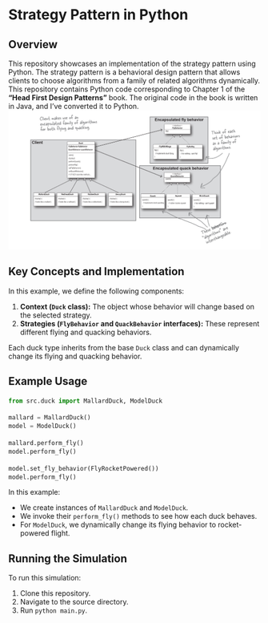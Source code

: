 # Strategy Pattern in Python

## Overview
This repository showcases an implementation of the strategy pattern using Python. The strategy pattern is a behavioral design pattern that allows clients to choose algorithms from a family of related algorithms dynamically. 
This repository contains Python code corresponding to Chapter 1 of the **“Head First Design Patterns”** book. The original code in the book is written in Java, and I’ve converted it to Python.
![strategy_pattern](./images/%20strategy_pattern.png)


## Key Concepts and Implementation
In this example, we define the following components:

1. **Context (`Duck` class):** The object whose behavior will change based on the selected strategy.
2. **Strategies (`FlyBehavior` and `QuackBehavior` interfaces):** These represent different flying and quacking behaviors.

Each duck type inherits from the base `Duck` class and can dynamically change its flying and quacking behavior.

## Example Usage
```python
from src.duck import MallardDuck, ModelDuck

mallard = MallardDuck()
model = ModelDuck()

mallard.perform_fly()
model.perform_fly()

model.set_fly_behavior(FlyRocketPowered())
model.perform_fly()
```

In this example:
- We create instances of `MallardDuck` and `ModelDuck`.
- We invoke their `perform_fly()` methods to see how each duck behaves.
- For `ModelDuck`, we dynamically change its flying behavior to rocket-powered flight.

## Running the Simulation
To run this simulation:
1. Clone this repository.
2. Navigate to the source directory.
3. Run `python main.py`.

